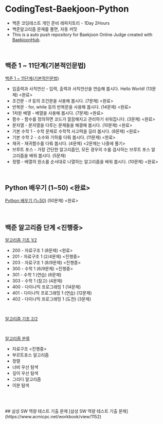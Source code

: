 # CodingTest-Baekjoon-Python
- 백준 코딩테스트 개인 준비 레파지토리 - 1Day 2Hours
- 백준알고리즘 문제를 풀면, 자동 커밋
- This is a auto push repository for Baekjoon Online Judge created with [BaekjoonHub](https://github.com/BaekjoonHub/BaekjoonHub).

<br>

## 백준 1 ~ 11단계(기본적인문법)
[백준 1 ~ 11단계(기본적인문법)](https://www.acmicpc.net/step)

- 입출력과 사칙연산 - 입력, 출력과 사칙연산을 연습해 봅시다. Hello World! (13문제) <완료>
- 조건문	- if 등의 조건문을 사용해 봅시다. (7문제) <완료>
- 반복문	- for, while 등의 반복문을 사용해 봅시다. (14문제) <완료>
- 1차원 배열 - 배열을 사용해 봅시다. (7문제) <완료>
- 함수 - 함수를 정의하면 코드가 깔끔해지고 관리하기 쉬워집니다. (3문제) <완료>
- 문자열	- 문자열을 다루는 문제들을 해결해 봅시다. (10문제) <완료>
- 기본 수학 1	- 수학 문제로 수학적 사고력을 길러 봅시다. (8문제) <완료>
- 기본 수학 2	- 소수와 기하를 다뤄 봅시다. (11문제) <완료>
- 재귀 - 재귀함수를 다뤄 봅시다. (4문제) <2문제는 나중에 풀기>
- 브루트 포스 - 가장 간단한 알고리즘인, 모든 경우의 수를 검사하는 브루트 포스 알고리즘을 배워 봅시다. (5문제)
- 정렬 - 	배열의 원소를 순서대로 나열하는 알고리즘을 배워 봅시다.	(10문제) <완료>

<br>

## Python 배우기 (1~50) <완료>
[Python 배우기 (1~50)](https://www.acmicpc.net/workbook/view/459) (50문제) <완료>
<br>
<br>
<br>
## 백준 알고리즘 단계 <진행중>
[알고리즘 기초 1/2](https://code.plus/course/41)

- 200 - 자료구조 1 (8문제) <완료>
- 201 - 자료구조 1 (2/4문제) <진행중>
- 203 - 자료구조 1 (8/9문제) <진행중>
- 300 - 수학 1 (6/9문제) <진행중>
- 301 - 수학 1 (연습) (6문제)
- 303 - 수학 1 (참고) (4문제)
- 400 - 다이나믹 프로그래밍 1 (14문제)
- 401 - 다이나믹 프로그래밍 1 (연습) (12문제)
- 402 - 다이나믹 프로그래밍 1 (도전) (3문제)

<br>

[알고리즘 기초 2/2](https://code.plus/course/42)

<br>


[알고리즘 분류](https://www.acmicpc.net/problem/tags)
- 자료구조 <진행중>
- 부르트포스 알고리즘
- 정렬
- 너비 우선 탐색
- 깊이 우선 탐색
- 그리디 알고리즘
- 이분 탐색
<br>
<br>
<br>
## 삼성 SW 역량 테스트 기출 문제
[삼성 SW 역량 테스트 기출 문제](https://www.acmicpc.net/workbook/view/1152)
